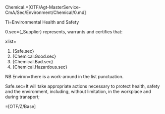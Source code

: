 Chemical.=[OTF/Agt-MasterService-CmA/Sec/Environment/Chemical/0.md]

Ti=Environmental Health and Safety

0.sec={_Supplier} represents, warrants and certifies that:

xlist=<ol><li>{Safe.sec}</li><li>{Chemical.Good.sec}</li><li>{Chemical.Bad.sec}</li><li>{Chemical.Hazardous.sec}</li></ol>

NB Environ=there is a work-around in the list punctuation.

Safe.sec=It will take appropriate actions necessary to protect health, safety and the environment, including, without limitation, in the workplace and during transport;
		  
=[OTF/Z/Base]
